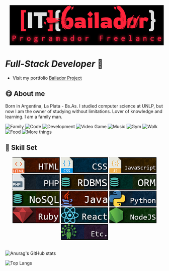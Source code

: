 
<div align="right"> 
  <a href="https://it-bailador.com" > 
    <img src="/assets/images/0.png" />
  </a> 
</div>

# ***Full-Stack Developer*** 👋
- Visit my portfolio [Bailador Project](https:it-bailador.com)

## :yum: About me
Born in Argentina, La Plata - Bs.As. I studied computer science at UNLP, but now I am the owner of studying without limitations. Lover of knowledge and learning. I am a family man.


![Family](https://img.shields.io/badge/-Family-%23c71e1e)
![Code](https://img.shields.io/badge/-Code-%9ee000)
![Development](https://img.shields.io/badge/-Development-yellowgreen)
![Video Game](https://img.shields.io/badge/-Video%20Games-%23dd9200)
![Music](https://img.shields.io/badge/-Music-%230072dd)
![Gym](https://img.shields.io/badge/-Gym-%2391382f)
![Walk](https://img.shields.io/badge/-Walk-%2331aa95)
![Food](https://img.shields.io/badge/-Food-%238e60a9)
![More things](https://img.shields.io/badge/-More%20Things-%23e65c00)

## :rocket: Skill Set

<div align="center"> 
    <img src="/assets/images/1.jpg" />
    <img src="/assets/images/2.jpg" />
    <img src="/assets/images/3.jpg" />
    <img src="/assets/images/4.jpg" />
    <img src="/assets/images/5.jpg" />
    <img src="/assets/images/6.jpg" />
    <img src="/assets/images/7.jpg" />
    <img src="/assets/images/8.jpg" />
    <img src="/assets/images/9.jpg" />
    <img src="/assets/images/10.jpg" />
    <img src="/assets/images/11.jpg" />
    <img src="/assets/images/12.jpg" />
    <img src="/assets/images/13.jpg" />
</div>

<br>


![Anurag's GitHub stats](https://github-readme-stats.vercel.app/api?username=bailadev11&count_private=true&show_icons=true&theme=onedark)

![Top Langs](https://github-readme-stats.vercel.app/api/top-langs/?username=bailadev11&langs_count=8&layout=compact)



<!--
Sites: 

 https://docs.github.com/en/get-started/writing-on-github/getting-started-with-writing-and-formatting-on-github

 https://docs.github.com/en/get-started/writing-on-github/getting-started-with-writing-and-formatting-on-github/basic-writing-and-formatting-syntax

 https://docs.github.com/en/account-and-profile/setting-up-and-managing-your-github-profile/customizing-your-profile/managing-your-profile-readme

 https://www.webfx.com/tools/emoji-cheat-sheet/
 https://github.com/anuraghazra/github-readme-stats#github-stats-card
-->

